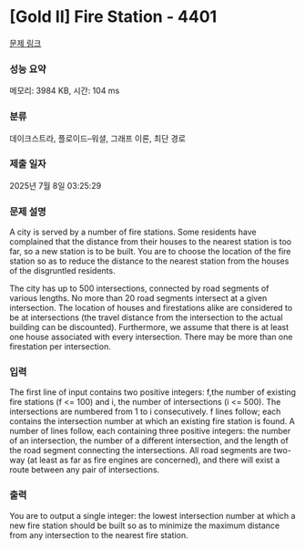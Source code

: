 # [Gold II] Fire Station - 4401 

[문제 링크](https://www.acmicpc.net/problem/4401) 

### 성능 요약

메모리: 3984 KB, 시간: 104 ms

### 분류

데이크스트라, 플로이드–워셜, 그래프 이론, 최단 경로

### 제출 일자

2025년 7월 8일 03:25:29

### 문제 설명

<p>A city is served by a number of fire stations. Some residents have complained that the distance from their houses to the nearest station is too far, so a new station is to be built. You are to choose the location of the fire station so as to reduce the distance to the nearest station from the houses of the disgruntled residents.</p>

<p>The city has up to 500 intersections, connected by road segments of various lengths. No more than 20 road segments intersect at a given intersection. The location of houses and firestations alike are considered to be at intersections (the travel distance from the intersection to the actual building can be discounted). Furthermore, we assume that there is at least one house associated with every intersection. There may be more than one firestation per intersection.</p>

### 입력 

 <p>The first line of input contains two positive integers: f,the number of existing fire stations (f <= 100) and i, the number of intersections (i <= 500). The intersections are numbered from 1 to i consecutively. f lines follow; each contains the intersection number at which an existing fire station is found. A number of lines follow, each containing three positive integers: the number of an intersection, the number of a different intersection, and the length of the road segment connecting the intersections. All road segments are two-way (at least as far as fire engines are concerned), and there will exist a route between any pair of intersections.</p>

### 출력 

 <p>You are to output a single integer: the lowest intersection number at which a new fire station should be built so as to minimize the maximum distance from any intersection to the nearest fire station.</p>

